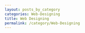 ```yaml
---
layout: posts_by_category
categories: Web-Designing
title: Web Designing
permalink: /category/Web-Designing
---
```


